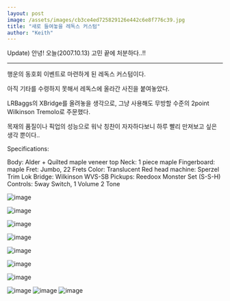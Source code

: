 ```yaml
---
layout: post
image: /assets/images/cb3ce4ed725829126e442c6e8f776c39.jpg
title: "새로 들여놓을 레독스 커스텀"
author: "Keith"
---
```


Update) 안녕! 오늘(2007.10.13) 고민 끝에 처분하다..!!

----------------------------------------------
행운의 동호회 이벤트로 마련하게 된 레독스 커스텀이다.

아직 기타를 수령하지 못해서 레독스에 올라간 사진을 붙여놓았다.

LRBaggs의 XBridge를 올려놓을 생각으로, 그냥 사용해도 무방할 수준의
2point Wilkinson Tremolo로 주문했다. 

목재의 품질이나 픽업의 성능으로 워낙 칭찬이 자자하다보니 하루 빨리 만져보고 싶은 생각 뿐이다..

Specifications:

Body: Alder + Quilted maple veneer top
Neck: 1 piece maple
Fingerboard: maple
Fret: Jumbo, 22 Frets
Color: Translucent Red
head machine: Sperzel Trim Lok
Bridge: Wilkinson WVS-SB
Pickups: Reedoox Monster Set (S-S-H)
Controls: 5way Switch, 1 Volume 2 Tone


![image](/assets/images/cb3ce4ed725829126e442c6e8f776c39.jpg)

![image](/assets/images/9ccf302cf70dd9db4953cee3331453eb.jpg)

![image](/assets/images/37ef3cbc6a623f3f55cf465fa84a9f77.jpg)

![image](/assets/images/f4e8253e5dc157e3b91281ef40c4ffbf.jpg)

![image](/assets/images/12ee567de4047e28d7b45bf3374b7c66.jpg)

![image](/assets/images/209d63a8986966da66e6a71baa6d349a.jpg)

![image](/assets/images/8f23bdaf583d3c8b7872bfa73a3f3a99.jpg)

![image](/assets/images/ebc1b59e8e0bfa1bf8fa44ea604040a2.jpg)
![image](/assets/images/85910e4b13c22013e8aa792d12008890.jpg)
![image](/assets/images/be17f8a531ba1ce1d06ad49d810778bf.jpg)


